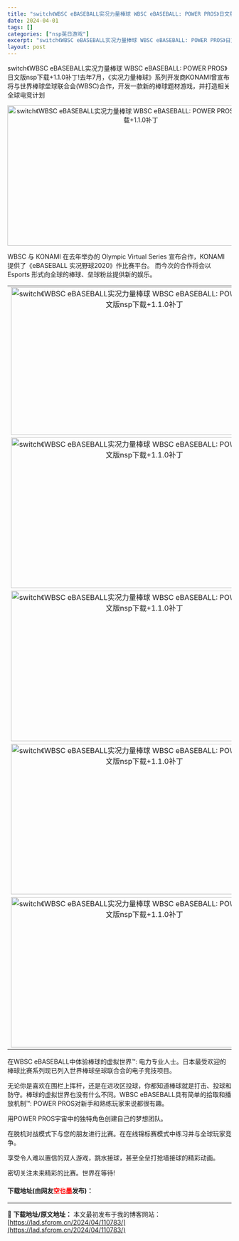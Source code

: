 ```yaml
---
title: "switch《WBSC eBASEBALL实况力量棒球 WBSC eBASEBALL: POWER PROS》日文版nsp下载+1.1.0补丁"
date: 2024-04-01
tags: []
categories: ["nsp英日游戏"]
excerpt: "switch《WBSC eBASEBALL实况力量棒球 WBSC eBASEBALL: POWER PROS》日文版nsp下载+1.1.0补丁!去年7月，《实况力量棒球》系列开发商KONAMI曾宣布将与世界棒球垒球联合会(WBSC)合作，开发一款新的棒球题材游戏，并打造相关全球电竞计划 WBSC 与&hellip;"
layout: post
---
```


 <p>switch《WBSC eBASEBALL实况力量棒球 WBSC eBASEBALL: POWER PROS》日文版nsp下载+1.1.0补丁!去年7月，《实况力量棒球》系列开发商KONAMI曾宣布将与世界棒球垒球联合会(WBSC)合作，开发一款新的棒球题材游戏，并打造相关全球电竞计划</p> <p style="text-align: center;"><img src="https://lad.sfcrom.cn/wp-content/uploads/2024/04/20240401_660aa2c7a8f69.webp" style="width: 600px; height: 315px;" alt="switch《WBSC eBASEBALL实况力量棒球 WBSC eBASEBALL: POWER PROS》日文版nsp下载+1.1.0补丁" /></p> <p>WBSC 与 KONAMI 在去年举办的 Olympic Virtual Series 宣布合作，KONAMI 提供了《eBASEBALL 实况野球2020》作比赛平台。 而今次的合作将会以 Esports 形式向全球的棒球、垒球粉丝提供新的娱乐。</p> <table align="center" border="0" cellpadding="3" cellspacing="1" width="100%"> <tbody> <tr> <td align="center"><img src="https://lad.sfcrom.cn/wp-content/uploads/2024/04/20240401_660aa2c8313c8.webp" style="border-width: 0px; border-style: solid; height: 332px; width: 600px;" alt="switch《WBSC eBASEBALL实况力量棒球 WBSC eBASEBALL: POWER PROS》日文版nsp下载+1.1.0补丁" /></td> </tr> <tr> <td align="center"><img src="https://lad.sfcrom.cn/wp-content/uploads/2024/04/20240401_660aa2c913991.webp" style="border-width: 0px; border-style: solid; height: 338px; width: 600px;" alt="switch《WBSC eBASEBALL实况力量棒球 WBSC eBASEBALL: POWER PROS》日文版nsp下载+1.1.0补丁" /></td> </tr> <tr> <td align="center"><img src="https://lad.sfcrom.cn/wp-content/uploads/2024/04/20240401_660aa2ca1b6ba.webp" style="border-width: 0px; border-style: solid; height: 338px; width: 600px;" alt="switch《WBSC eBASEBALL实况力量棒球 WBSC eBASEBALL: POWER PROS》日文版nsp下载+1.1.0补丁" /></td> </tr> <tr> <td align="center"><img src="https://lad.sfcrom.cn/wp-content/uploads/2024/04/20240401_660aa2cad747f.webp" style="border-width: 0px; border-style: solid; height: 338px; width: 600px;" alt="switch《WBSC eBASEBALL实况力量棒球 WBSC eBASEBALL: POWER PROS》日文版nsp下载+1.1.0补丁" /></td> </tr> <tr> <td align="center"><img src="https://lad.sfcrom.cn/wp-content/uploads/2024/04/20240401_660aa2cbe0555.webp" style="border-width: 0px; border-style: solid; height: 338px; width: 600px;" alt="switch《WBSC eBASEBALL实况力量棒球 WBSC eBASEBALL: POWER PROS》日文版nsp下载+1.1.0补丁" /></td> </tr> </tbody> </table> <p>在WBSC eBASEBALL中体验棒球的虚拟世界&trade;: 电力专业人士。日本最受欢迎的棒球比赛系列现已列入世界棒球垒球联合会的电子竞技项目。</p> <p>无论你是喜欢在围栏上挥杆，还是在进攻区投球，你都知道棒球就是打击、投球和防守。棒球的虚拟世界也没有什么不同。WBSC eBASEBALL具有简单的拾取和播放机制&trade;: POWER PROS对新手和熟练玩家来说都很有趣。</p> <p>用POWER PROS宇宙中的独特角色创建自己的梦想团队。</p> <p>在脱机对战模式下与您的朋友进行比赛。在在线锦标赛模式中练习并与全球玩家竞争。</p> <p>享受令人难以置信的双人游戏，跳水接球，甚至全垒打抢墙接球的精彩动画。</p> <p>密切关注未来精彩的比赛。世界在等待!</p> <p><h4>下载地址(由网友<font color="red">空也墨</font>发布)：</h4></p> 

---
📖 **下载地址/原文地址：** 本文最初发布于我的博客网站：[https://lad.sfcrom.cn/2024/04/110783/](https://lad.sfcrom.cn/2024/04/110783/)
